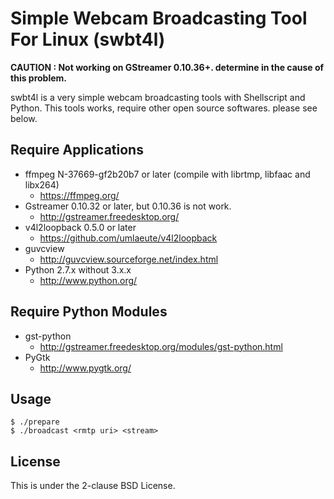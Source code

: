 <!-- vim: set noet ts=2 sts=2 sw=2 ft=markdown : -->

Simple Webcam Broadcasting Tool For Linux (swbt4l)
===================================================

__CAUTION : Not working on GStreamer 0.10.36+. determine in the cause of this problem.__

swbt4l is a very simple webcam broadcasting tools with Shellscript and Python.
This tools works, require other open source softwares. please see below.

Require Applications
--------------------

- ffmpeg N-37669-gf2b20b7 or later (compile with librtmp, libfaac and libx264)
  - https://ffmpeg.org/
- Gstreamer 0.10.32 or later, but 0.10.36 is not work. 
  - http://gstreamer.freedesktop.org/
- v4l2loopback 0.5.0 or later
  - https://github.com/umlaeute/v4l2loopback
- guvcview
  - http://guvcview.sourceforge.net/index.html
- Python 2.7.x without 3.x.x
  - http://www.python.org/

Require Python Modules
----------------------

- gst-python
  - http://gstreamer.freedesktop.org/modules/gst-python.html
- PyGtk
  - http://www.pygtk.org/

Usage
-----

	$ ./prepare
	$ ./broadcast <rmtp uri> <stream>

License
-------

This is under the 2-clause BSD License.

